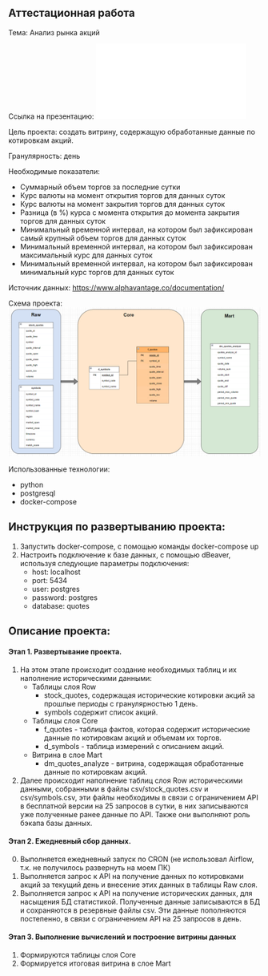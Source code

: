## Аттестационная работа
Тема: Анализ рынка акций

Ссылка на презентацию:
![Ссылка на презентацию](/presentation/presentation.pdf)

Цель проекта: создать витрину, содержащую обработанные данные по котировкам акций.

Гранулярность: день

Необходимые показатели:
 - Суммарный объем торгов за последние сутки
 - Курс валюты на момент открытия торгов для данных суток
 - Курс валюты на момент закрытия торгов для данных суток
 - Разница (в %) курса с момента открытия до момента закрытия торгов для данных суток
 - Минимальный временной интервал, на котором был зафиксирован самый крупный объем торгов для данных суток
 - Минимальный временной интервал, на котором был зафиксирован максимальный курс для данных суток
 - Минимальный временной интервал, на котором был зафиксирован минимальный курс торгов для данных суток

Источник данных: https://www.alphavantage.co/documentation/

Схема проекта:
![Схема проекта](/src/scheme.png)

Использованные технологии:
 - python
 - postgresql
 - docker-compose

## Инструкция по развертыванию проекта:

1. Запустить docker-compose, с помощью команды docker-compose up
2. Настроить подключение к базе данных, с помощью dBeaver, используя следующие параметры подключения:
   - host: localhost
   - port: 5434
   - user: postgres
   - password: postgres
   - database: quotes

## Описание проекта:

#### Этап 1. Развертывание проекта. 

1. На этом этапе происходит создание необходимых таблиц и их наполнение историческими данными:
    - Таблицы слоя Row 
      - stock_quotes, содержащая исторические котировки акций за прошлые периоды с гранулярностью 1 день.
      - symbols содержит список акций.
    - Таблицы слоя Core
      - f_quotes - таблица фактов, которая содержит исторические данные по котировкам акций и объемам их торгов.
      - d_symbols - таблица измерений с описанием акций.
    - Витрина в слое Mart
      - dm_quotes_analyze - витрина, содержащая обработанные данные по котировкам акций.
2. Далее происходит наполнение таблиц слоя Row историческими данными, собранными в файлы csv/stock_quotes.csv и csv/symbols.csv, эти файлы необходимы в связи с ограничением API в бесплатной версии на 25 запросов в сутки, в них записываются уже полученные ранее данные по API. Также они выполняют роль бэкапа базы данных.

#### Этап 2. Ежедневный сбор данных.

0. Выполняется ежедневный запуск по CRON (не использовал Airflow, т.к. не получилось развернуть на моем ПК)
1. Выполняется запрос к API на получение данных по котировками акций за текущий день и внесение этих данных в таблицы Raw слоя.
2. Выполняется запрос к API на получение исторических данных, для насыщения БД статистикой. Полученные данные записываются в БД и сохраняются в резервные файлы csv. Эти данные пополняются постепенно, в связи с ограничением API на 25 запросов в день.

#### Этап 3. Выполнение вычислений и построение витрины данных

1. Формируются таблицы слоя Core
2. Формируется итоговая витрина в слое Mart